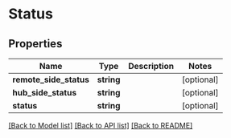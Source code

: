 # Status

## Properties
Name | Type | Description | Notes
------------ | ------------- | ------------- | -------------
**remote_side_status** | **string** |  | [optional] 
**hub_side_status** | **string** |  | [optional] 
**status** | **string** |  | [optional] 

[[Back to Model list]](../README.md#documentation-for-models) [[Back to API list]](../README.md#documentation-for-api-endpoints) [[Back to README]](../README.md)



